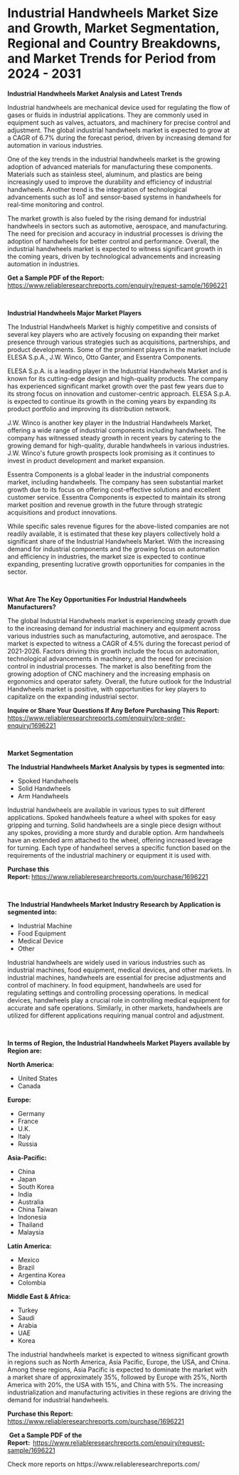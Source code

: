 <p><h1>Industrial Handwheels Market Size and Growth, Market Segmentation, Regional and Country Breakdowns, and Market Trends for Period from 2024 -  2031</h1></p><p><strong>Industrial Handwheels Market Analysis and Latest Trends</strong></p>
<p><p>Industrial handwheels are mechanical device used for regulating the flow of gases or fluids in industrial applications. They are commonly used in equipment such as valves, actuators, and machinery for precise control and adjustment. The global industrial handwheels market is expected to grow at a CAGR of 6.7% during the forecast period, driven by increasing demand for automation in various industries.</p><p>One of the key trends in the industrial handwheels market is the growing adoption of advanced materials for manufacturing these components. Materials such as stainless steel, aluminum, and plastics are being increasingly used to improve the durability and efficiency of industrial handwheels. Another trend is the integration of technological advancements such as IoT and sensor-based systems in handwheels for real-time monitoring and control.</p><p>The market growth is also fueled by the rising demand for industrial handwheels in sectors such as automotive, aerospace, and manufacturing. The need for precision and accuracy in industrial processes is driving the adoption of handwheels for better control and performance. Overall, the industrial handwheels market is expected to witness significant growth in the coming years, driven by technological advancements and increasing automation in industries.</p></p>
<p><strong>Get a Sample PDF of the Report:&nbsp;</strong> <a href="https://www.reliableresearchreports.com/enquiry/request-sample/1696221">https://www.reliableresearchreports.com/enquiry/request-sample/1696221</a></p>
<p>&nbsp;</p>
<p><strong>Industrial Handwheels Major Market Players</strong></p>
<p><p>The Industrial Handwheels Market is highly competitive and consists of several key players who are actively focusing on expanding their market presence through various strategies such as acquisitions, partnerships, and product developments. Some of the prominent players in the market include ELESA S.p.A., J.W. Winco, Otto Ganter, and Essentra Components.</p><p>ELESA S.p.A. is a leading player in the Industrial Handwheels Market and is known for its cutting-edge design and high-quality products. The company has experienced significant market growth over the past few years due to its strong focus on innovation and customer-centric approach. ELESA S.p.A. is expected to continue its growth in the coming years by expanding its product portfolio and improving its distribution network.</p><p>J.W. Winco is another key player in the Industrial Handwheels Market, offering a wide range of industrial components including handwheels. The company has witnessed steady growth in recent years by catering to the growing demand for high-quality, durable handwheels in various industries. J.W. Winco's future growth prospects look promising as it continues to invest in product development and market expansion.</p><p>Essentra Components is a global leader in the industrial components market, including handwheels. The company has seen substantial market growth due to its focus on offering cost-effective solutions and excellent customer service. Essentra Components is expected to maintain its strong market position and revenue growth in the future through strategic acquisitions and product innovations.</p><p>While specific sales revenue figures for the above-listed companies are not readily available, it is estimated that these key players collectively hold a significant share of the Industrial Handwheels Market. With the increasing demand for industrial components and the growing focus on automation and efficiency in industries, the market size is expected to continue expanding, presenting lucrative growth opportunities for companies in the sector.</p></p>
<p>&nbsp;</p>
<p><strong>What Are The Key Opportunities For Industrial Handwheels Manufacturers?</strong></p>
<p><p>The global Industrial Handwheels market is experiencing steady growth due to the increasing demand for industrial machinery and equipment across various industries such as manufacturing, automotive, and aerospace. The market is expected to witness a CAGR of 4.5% during the forecast period of 2021-2026. Factors driving this growth include the focus on automation, technological advancements in machinery, and the need for precision control in industrial processes. The market is also benefiting from the growing adoption of CNC machinery and the increasing emphasis on ergonomics and operator safety. Overall, the future outlook for the Industrial Handwheels market is positive, with opportunities for key players to capitalize on the expanding industrial sector.</p></p>
<p><strong>Inquire or Share Your Questions If Any Before Purchasing This Report:</strong> <a href="https://www.reliableresearchreports.com/enquiry/pre-order-enquiry/1696221">https://www.reliableresearchreports.com/enquiry/pre-order-enquiry/1696221</a></p>
<p>&nbsp;</p>
<p><strong>Market Segmentation</strong></p>
<p><strong>The Industrial Handwheels Market Analysis by types is segmented into:</strong></p>
<p><ul><li>Spoked Handwheels</li><li>Solid Handwheels</li><li>Arm Handwheels</li></ul></p>
<p><p>Industrial handwheels are available in various types to suit different applications. Spoked handwheels feature a wheel with spokes for easy gripping and turning. Solid handwheels are a single piece design without any spokes, providing a more sturdy and durable option. Arm handwheels have an extended arm attached to the wheel, offering increased leverage for turning. Each type of handwheel serves a specific function based on the requirements of the industrial machinery or equipment it is used with.</p></p>
<p><strong>Purchase this Report:&nbsp;</strong><a href="https://www.reliableresearchreports.com/purchase/1696221">https://www.reliableresearchreports.com/purchase/1696221</a></p>
<p>&nbsp;</p>
<p><strong>The Industrial Handwheels Market Industry Research by Application is segmented into:</strong></p>
<p><ul><li>Industrial Machine</li><li>Food Equipment</li><li>Medical Device</li><li>Other</li></ul></p>
<p><p>Industrial handwheels are widely used in various industries such as industrial machines, food equipment, medical devices, and other markets. In industrial machines, handwheels are essential for precise adjustments and control of machinery. In food equipment, handwheels are used for regulating settings and controlling processing operations. In medical devices, handwheels play a crucial role in controlling medical equipment for accurate and safe operations. Similarly, in other markets, handwheels are utilized for different applications requiring manual control and adjustment.</p></p>
<p>&nbsp;</p>
<p><strong>In terms of Region, the Industrial Handwheels Market Players available by Region are:</strong></p>
<p>
    <p> <strong> North America: </strong>
        <ul>
            <li>United States</li>
            <li>Canada</li>
        </ul>
        </p> 
    <p> <strong> Europe: </strong>
        <ul>
            <li>Germany</li>
            <li>France</li>
            <li>U.K.</li>
            <li>Italy</li>
            <li>Russia</li>
        </ul>
        </p> 
    <p> <strong> Asia-Pacific: </strong>
        <ul>
            <li>China</li>
            <li>Japan</li>
            <li>South Korea</li>
            <li>India</li>
            <li>Australia</li>
            <li>China Taiwan</li>
            <li>Indonesia</li>
            <li>Thailand</li>
            <li>Malaysia</li>
        </ul>
        </p> 
    <p> <strong> Latin America: </strong>
        <ul>
            <li>Mexico</li>
            <li>Brazil</li>
            <li>Argentina Korea</li>
            <li>Colombia</li>
        </ul>
        </p> 
    <p> <strong> Middle East & Africa: </strong>
        <ul>
            <li>Turkey</li>
            <li>Saudi</li>
            <li>Arabia</li>
            <li>UAE</li>
            <li>Korea</li>
        </ul>
    </p>
    </p>
<p><p>The industrial handwheels market is expected to witness significant growth in regions such as North America, Asia Pacific, Europe, the USA, and China. Among these regions, Asia Pacific is expected to dominate the market with a market share of approximately 35%, followed by Europe with 25%, North America with 20%, the USA with 15%, and China with 5%. The increasing industrialization and manufacturing activities in these regions are driving the demand for industrial handwheels.</p></p>
<p><strong>Purchase this Report: </strong><a href="https://www.reliableresearchreports.com/purchase/1696221">https://www.reliableresearchreports.com/purchase/1696221</a></p>
<p>&nbsp;<strong>Get a Sample PDF of the Report:&nbsp;&nbsp;</strong><a href="https://www.reliableresearchreports.com/enquiry/request-sample/1696221">https://www.reliableresearchreports.com/enquiry/request-sample/1696221</a></p>
<p><strong></strong></p>
<p>Check more reports on https://www.reliableresearchreports.com/</p>